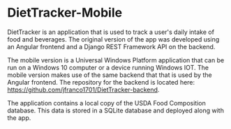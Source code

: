 # DietTracker-Mobile

DietTracker is an application that is used to track a user's daily intake of food and beverages. The original version of the app was developed using an Angular frontend and a Django REST Framework API on the backend.

The mobile version is a Universal Windows Platform application that can be run on a Windows 10 computer or a device running Windows IOT.  The mobile version makes use of the same backend that that is used by the Angular frontend.  The repository for the backend is located here: https://github.com/jfranco1701/DietTracker-backend.

The application contains a local copy of the USDA Food Composition database.  This data is stored in a SQLite database and deployed along with the app.  








